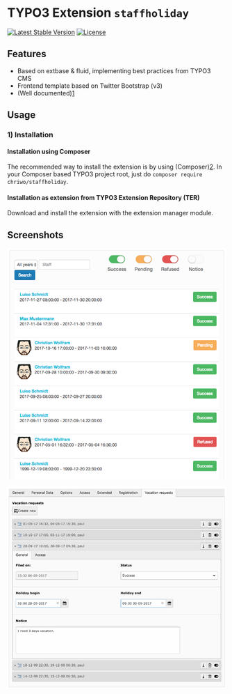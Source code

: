 # TYPO3 Extension ``staffholiday``

[![Latest Stable Version](https://poser.pugx.org/chriwo/staffholiday/v/stable)](https://packagist.org/packages/chriwo/staffholiday)
[![License](https://poser.pugx.org/chriwo/staffholiday/license)](https://packagist.org/packages/chriwo/staffholiday)

## Features

- Based on extbase & fluid, implementing best practices from TYPO3 CMS
- Frontend template based on Twitter Bootstrap (v3) 
- (Well documented)[1]

## Usage


### 1) Installation

#### Installation using Composer

The recommended way to install the extension is by using (Composer)[2]. In your Composer based TYPO3 project root,
just do `composer require chriwo/staffholiday`. 

#### Installation as extension from TYPO3 Extension Repository (TER)

Download and install the extension with the extension manager module.

## Screenshots

![List of all vacation entries](Documentation/Images/Frontend/FE-Show-vacations-of-all.png "List of all vacation entries")

![Entries in TYPO3 backend](Documentation/Images/Records/BE-Records.png "Entries in TYPO3 backend")

[1]: https://docs.typo3.org/typo3cms/extensions/staffholiday/
[2]: https://getcomposer.org/ 
